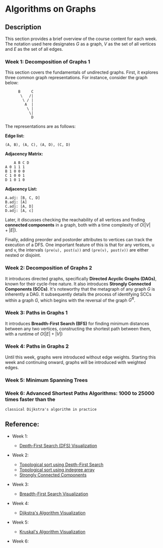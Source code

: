 # Algorithms on Graphs

## Description

This section provides a brief overview of the course content for each week. The notation
used here designates $G$ as a graph, $V$ as the set of all vertices and $E$ as the set
of all edges.

### Week 1: Decomposition of Graphs 1

This section covers the fundamentals of undirected graphs. First, it explores three
common graph representations. For instance, consider the graph below:

```
      B     C
       \   /|
        \ / |
         A  |
          \ |
           \|
            D
```

The representations are as follows:

**Edge list:**

```
(A, B), (A, C), (A, D), (C, D)
```

**Adjacency Matrix:**

```
    A B C D
A 0 1 1 1
B 1 0 0 0
C 1 0 0 1
D 1 0 1 0
```

**Adjacency List:**

```
A.adj: [B, C, D]
B.adj: [A]
C.adj: [A, D]
D.adj: [A, c]
```

Later, it discusses checking the reachability of all vertices and finding **connected
components** in a graph, both with a time complexity of $O(|V|+|E|)$.

Finally, adding preorder and postorder attributes to vertices can track the execution of
a DFS. One important feature of this is that for any vertices, u and v, the intervals
`(pre(u), post(u))` and `(pre(v), post(v))` are either nested or disjoint.

### Week 2: Decomposition of Graphs 2

It introduces directed graphs, specifically **Directed Acyclic Graphs (DAGs)**, known
for their cycle-free nature. It also introduces **Strongly Connected Components
(SCCs)**. It's noteworthy that the metagraph of any graph $G$ is inherently a DAG. It
subsequently details the process of identifying SCCs within a graph $G$, which begins
with the reversal of the graph $G^R$.

### Week 3: Paths in Graphs 1

It introduces **Breadth-First Search (BFS)** for finding minimum distances between any
two vertices, constructing the shortest path between them, with a runtime of
$O(|E| + |V|)$

### Week 4: Paths in Graphs 2

Until this week, graphs were introduced without edge weights. Starting this week and
continuing onward, graphs will be introduced with weighted edges.

### Week 5: Minimum Spanning Trees

### Week 6: Advanced Shortest Paths Algorithms: 1000 to 25000 times faster than the

    classical Dijkstra's algorithm in practice

## Reference:

-   Week 1:

    -   [Depth-First Search (DFS) Visualization](https://www.cs.usfca.edu/~galles/visualization/DFS.html)

-   Week 2:

    -   [Topological sort using Depth-First Search](https://www.cs.usfca.edu/~galles/visualization/TopoSortDFS.html)
    -   [Topological sort using indegree array](https://www.cs.usfca.edu/~galles/visualization/TopoSortIndegree.html)
    -   [Strongly Connected Components](https://www.cs.usfca.edu/~galles/visualization/ConnectedComponent.html)

-   Week 3:

    -   [Breadth-First Search Visualization](https://www.cs.usfca.edu/~galles/visualization/BFS.html)

-   Week 4:

    -   [Dijkstra's Algorithm Visualization](https://www.cs.usfca.edu/~galles/visualization/Dijkstra.html)

-   Week 5:

    -   [Kruskal's Algorithm Visualization](https://www.cs.usfca.edu/~galles/visualization/Kruskal.html)

-   Week 6:

